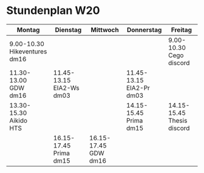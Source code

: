 # Stundenplan W20

| Montag                             | Dienstag                       | Mittwoch                   | Donnerstag                     | Freitag                          |
|------------------------------------|--------------------------------|----------------------------|--------------------------------|----------------------------------|
| 9.00-10.30<br>Hikeventures<br>dm16 |                                |                            |                                | 9.00-10.30<br>Cego<br>discord    |
| 11.30-13.00<br>GDW<br>dm16         | 11.45-13.15<br>EIA2-Ws<br>dm03 |                            | 11.45-13.15<br>EIA2-Pr<br>dm03 |                                  |
| 13.30-15.30<br>Aikido<br>HTS       |                                |                            | 14.15-15.45<br>Prima<br>dm15   | 14.15-15.45<br>Thesis<br>discord |
|                                    | 16.15-17.45<br>Prima<br>dm15   | 16.15-17.45<br>GDW<br>dm16 |                                |                                  |
